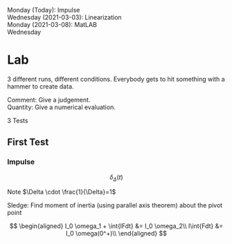 Monday (Today): Impulse\
Wednesday (2021-03-03): Linearization\
Monday (2021-03-08): MatLAB\
Wednesday

# Lab

3 different runs, different conditions. Everybody gets to hit something
with a hammer to create data.

<!-- ![](!imgdir/d1b46250a0ea1826e25fbbf5319b3d68da307b00.png)

![](!imgdir/2e4f080bf8bf8de15e2492a50b2c014423023736.png)

![](!imgdir/8f22d9925c6ce348c86ef2116ef66ebe5fab274b.png)

![](!imgdir/7fc0138806210a059c30f8910fe0b468bcd70a6c.png)

![](!imgdir/8a69a25293bf219eaf53840cbd0adb302e6340dc.png) -->

Comment: Give a judgement.\
Quantity: Give a numerical evaluation.

3 Tests

## First Test

### Impulse

$$
\delta_\Delta (t)
$$

Note $\Delta \cdot \frac{1}{\Delta}=1$

Sledge: Find moment of inertia (using parallel axis theorem) about the
pivot point

$$
\begin{aligned}
    I_0 \omega_1 + \int{lFdt} &= I_0 \omega_2\\
    l\int{Fdt} &= I_0 \omega(0^+)\\
\end{aligned}
$$
